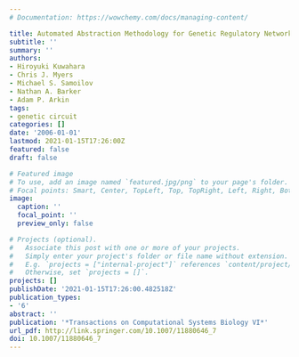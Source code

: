 ```yaml
---
# Documentation: https://wowchemy.com/docs/managing-content/

title: Automated Abstraction Methodology for Genetic Regulatory Networks
subtitle: ''
summary: ''
authors:
- Hiroyuki Kuwahara
- Chris J. Myers
- Michael S. Samoilov
- Nathan A. Barker
- Adam P. Arkin
tags:
- genetic circuit
categories: []
date: '2006-01-01'
lastmod: 2021-01-15T17:26:00Z
featured: false
draft: false

# Featured image
# To use, add an image named `featured.jpg/png` to your page's folder.
# Focal points: Smart, Center, TopLeft, Top, TopRight, Left, Right, BottomLeft, Bottom, BottomRight.
image:
  caption: ''
  focal_point: ''
  preview_only: false

# Projects (optional).
#   Associate this post with one or more of your projects.
#   Simply enter your project's folder or file name without extension.
#   E.g. `projects = ["internal-project"]` references `content/project/deep-learning/index.md`.
#   Otherwise, set `projects = []`.
projects: []
publishDate: '2021-01-15T17:26:00.482518Z'
publication_types:
- '6'
abstract: ''
publication: '*Transactions on Computational Systems Biology VI*'
url_pdf: http://link.springer.com/10.1007/11880646_7
doi: 10.1007/11880646_7
---
```

